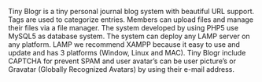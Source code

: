 Tiny Blogr is a tiny personal journal blog system with beautiful URL support. Tags are used to categorize entries. Members can upload files and manage their files via a file manager. The system developed by using PHP5 use MySQL5 as database system. The system can deploy any LAMP server on any platform. LAMP we recommend XAMPP because it easy to use and update and has 3 platforms (Window, Linux and MAC). Tiny Blogr include CAPTCHA for prevent SPAM and user avatar’s can be user picture’s or Gravatar (Globally Recognized Avatars) by using their e-mail address.